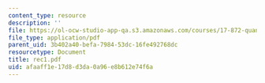 ```yaml
---
content_type: resource
description: ''
file: https://ol-ocw-studio-app-qa.s3.amazonaws.com/courses/17-872-quantitative-research-in-political-science-and-public-policy-spring-2004/afaaff1e17d8d3da0a96e8b612e74f6a_rec1.pdf
file_type: application/pdf
parent_uid: 3b402a40-befa-7984-53dc-16fe492768dc
resourcetype: Document
title: rec1.pdf
uid: afaaff1e-17d8-d3da-0a96-e8b612e74f6a
---
```

